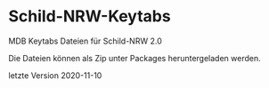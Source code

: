 # Schild-NRW-Keytabs
MDB Keytabs Dateien für Schild-NRW 2.0

Die Dateien können als Zip unter Packages heruntergeladen werden.

letzte Version 2020-11-10